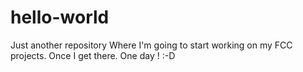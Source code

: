 # hello-world
Just another repository
Where I'm going to start working on my FCC projects.
Once I get there.
One day ! :-D
